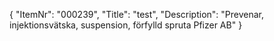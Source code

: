 {
  "ItemNr": "000239",
  "Title": "test",
  "Description": "Prevenar, injektionsvätska, suspension, förfylld spruta Pfizer AB"
}